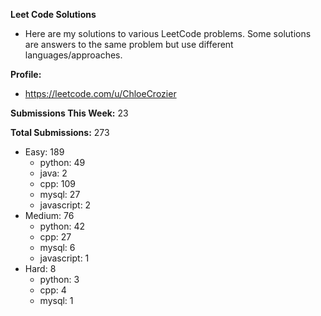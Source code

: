 **Leet Code Solutions**

- Here are my solutions to various LeetCode problems. Some solutions are answers to the same problem but use different languages/approaches.

**Profile:**

- https://leetcode.com/u/ChloeCrozier

**Submissions This Week:** 23

**Total Submissions:** 273
- Easy: 189
  - python: 49
  - java: 2
  - cpp: 109
  - mysql: 27
  - javascript: 2
- Medium: 76
  - python: 42
  - cpp: 27
  - mysql: 6
  - javascript: 1
- Hard: 8
  - python: 3
  - cpp: 4
  - mysql: 1